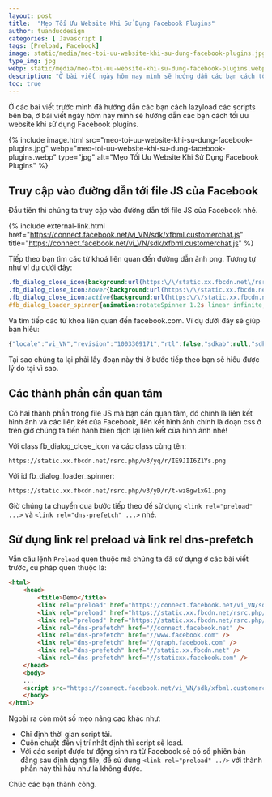 ```yaml
---
layout: post
title:  "Mẹo Tối Ưu Website Khi Sử Dụng Facebook Plugins"
author: tuanducdesign
categories: [ Javascript ]
tags: [Preload, Facebook]
image: static/media/meo-toi-uu-website-khi-su-dung-facebook-plugins.jpg
type_img: jpg
webp: static/media/meo-toi-uu-website-khi-su-dung-facebook-plugins.webp
description: "Ở bài viết ngày hôm nay mình sẽ hướng dẫn các bạn cách tối ưu website khi sử dụng Facebook plugins."
toc: true
---
```


Ở các bài viết trước mình đã hướng dẫn các bạn cách lazyload các scripts bên ba, ở bài viết ngày hôm nay mình sẽ hướng dẫn các bạn cách tối ưu website khi sử dụng Facebook plugins.

{% include image.html src="meo-toi-uu-website-khi-su-dung-facebook-plugins.jpg" webp="meo-toi-uu-website-khi-su-dung-facebook-plugins.webp" type="jpg" alt="Mẹo Tối Ưu Website Khi Sử Dụng Facebook Plugins" %}

## Truy cập vào đường dẫn tới file JS của Facebook

Đầu tiên thì chúng ta truy cập vào đường dẫn tới file JS của Facebook nhé.

{% include external-link.html href="https://connect.facebook.net/vi_VN/sdk/xfbml.customerchat.js" title="https://connect.facebook.net/vi_VN/sdk/xfbml.customerchat.js" %}

Tiếp theo bạn tìm các từ khoá liên quan đến đường dẫn ảnh png. Tương tự như ví dụ dưới đây:

```css
.fb_dialog_close_icon{background:url(https:\/\/static.xx.fbcdn.net\/rsrc.php\/v3\/yq\/r\/IE9JII6Z1Ys.png) no-repeat scroll 0 0 transparent;cursor:pointer;display:block;height:15px;position:absolute;right:18px;top:17px;width:15px}
.fb_dialog_close_icon:hover{background:url(https:\/\/static.xx.fbcdn.net\/rsrc.php\/v3\/yq\/r\/IE9JII6Z1Ys.png) no-repeat scroll 0 -15px transparent}
.fb_dialog_close_icon:active{background:url(https:\/\/static.xx.fbcdn.net\/rsrc.php\/v3\/yq\/r\/IE9JII6Z1Ys.png) no-repeat scroll 0 -30px transparent}
#fb_dialog_loader_spinner{animation:rotateSpinner 1.2s linear infinite;background-color:transparent;background-image:url(https:\/\/static.xx.fbcdn.net\/rsrc.php\/v3\/yD\/r\/t-wz8gw1xG1.png);
```

Và tìm tiếp các từ khoá liên quan đến facebook.com. Ví dụ dưới đây sẽ giúp bạn hiểu:

```js
{"locale":"vi_VN","revision":"1003309171","rtl":false,"sdkab":null,"sdkns":"FB","sdkurl":"https:\/\/connect.facebook.net\/vi_VN\/sdk\/xfbml.customerchat.js"});__d("UrlMapConfig",[],{"www":"www.facebook.com","m":"m.facebook.com","business":"business.facebook.com","api":"api.facebook.com","api_read":"api-read.facebook.com","graph":"graph.facebook.com","an":"an.facebook.com","fbcdn":"static.xx.fbcdn.net","cdn":"staticxx.facebook.com","graph_facebook":"graph.facebook.com","graph_gaming":"graph.fb.gg","graph_instagram":"graph.instagram.com"});__d("JSSDKConfig",[],{"features":{"allow_non_canvas_app_events":false,"error_handling":{"rate":4},"e2e_ping_tracking":{"rate":0.1},"xd_timeout":{"rate":1,"value":60000},"use_bundle":false,"should_log_response_error":true,"popup_blocker_scribe_logging":{"rate":100},"https_only_enforce_starting":2538809200000,"https_only_learn_more":"https:\/\/developers.facebook.com\/blog\/post\/2018\/06\/08\/enforce-https-facebook-login\/","https_only_scribe_logging":{"rate":1},"log_perf":{"rate":0.001},"use_x_xd":{"rate":100},"cache_auth_response":{"rate":0}
```

Tại sao chúng ta lại phải lấy đoạn này thì ở bước tiếp theo bạn sẽ hiểu được lý do tại vì sao.

## Các thành phần cần quan tâm

Có hai thành phần trong file JS mà bạn cần quan tâm, đó chính là liên kết hình ảnh và các liên kết của Facebook, liên kết hình ảnh chính là đoạn css ở trên giờ chúng ta tiến hành biên dịch lại liên kết của hình ảnh nhé!

Với class fb_dialog_close_icon và các class cùng tên:

```text
https://static.xx.fbcdn.net/rsrc.php/v3/yq/r/IE9JII6Z1Ys.png
```

Với id fb_dialog_loader_spinner:

```text
https://static.xx.fbcdn.net/rsrc.php/v3/yD/r/t-wz8gw1xG1.png
```

Giờ chúng ta chuyển qua bước tiếp theo để sử dụng ```<link rel="preload" ...>``` và ```<link rel="dns-prefetch" ...>``` nhé.

## Sử dụng link rel preload và link rel dns-prefetch

Vẫn câu lệnh ```Preload``` quen thuộc mà chúng ta đã sử dụng ở các bài viết trước, cú pháp quen thuộc là:

```html
<html>
    <head>
        <title>Demo</title>
        <link rel="preload" href="https://connect.facebook.net/vi_VN/sdk/xfbml.customerchat.js" as="script" />
        <link rel="preload" href="https://static.xx.fbcdn.net/rsrc.php/v3/yq/r/IE9JII6Z1Ys.png" as="image" />
        <link rel="preload" href="https://static.xx.fbcdn.net/rsrc.php/v3/yD/r/t-wz8gw1xG1.png" as="image" />
        <link rel="dns-prefetch" href="//connect.facebook.net" />
        <link rel="dns-prefetch" href="//www.facebook.com" />
        <link rel="dns-prefetch" href="//graph.facebook.com" />
        <link rel="dns-prefetch" href="//static.xx.fbcdn.net" />
        <link rel="dns-prefetch" href="//staticxx.facebook.com" />
    </head>
    <body>
    ...
    <script src="https://connect.facebook.net/vi_VN/sdk/xfbml.customerchat.js" async="1"></script>
    </body>
</html>
```

Ngoài ra còn một số mẹo nâng cao khác như:

- Chỉ định thời gian script tải.
- Cuộn chuột đến vị trí nhất định thì script sẽ load.
- Với các script được tự động sinh ra từ Facebook sẽ có số phiên bản đằng sau định dạng file, để sử dụng ```<link rel="preload" ../>``` với thành phần này thì hầu như là không được.

Chúc các bạn thành công.
